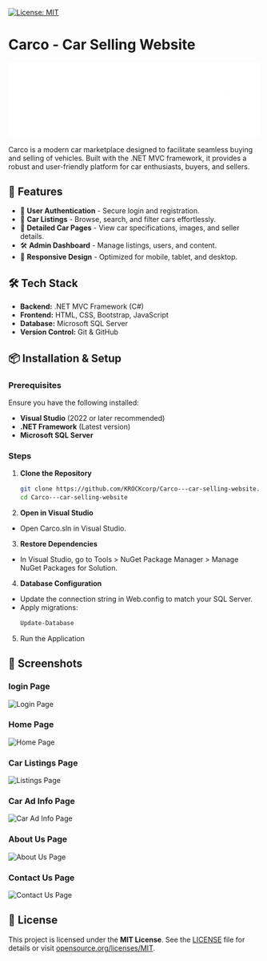 [![License: MIT](https://img.shields.io/badge/License-MIT-yellow.svg)](https://opensource.org/licenses/MIT)

# Carco - Car Selling Website

![Carco Banner](https://github.com/KROCKcorp/Carco---car-selling-website/blob/main/Carco/wwwroot/img/carco.png)

Carco is a modern car marketplace designed to facilitate seamless buying and selling of vehicles. Built with the .NET MVC framework, it provides a robust and user-friendly platform for car enthusiasts, buyers, and sellers.

## 🚀 Features

- 🔐 **User Authentication** - Secure login and registration.
- 🚗 **Car Listings** - Browse, search, and filter cars effortlessly.
- 📄 **Detailed Car Pages** - View car specifications, images, and seller details.
- 🛠️ **Admin Dashboard** - Manage listings, users, and content.
- 📱 **Responsive Design** - Optimized for mobile, tablet, and desktop.

## 🛠️ Tech Stack

- **Backend:** .NET MVC Framework (C#)
- **Frontend:** HTML, CSS, Bootstrap, JavaScript
- **Database:** Microsoft SQL Server
- **Version Control:** Git & GitHub

## 📦 Installation & Setup

### Prerequisites
Ensure you have the following installed:
- **Visual Studio** (2022 or later recommended)
- **.NET Framework** (Latest version)
- **Microsoft SQL Server**

### Steps

1. **Clone the Repository**
   ```bash
   git clone https://github.com/KROCKcorp/Carco---car-selling-website.git
   cd Carco---car-selling-website

2. **Open in Visual Studio**
- Open Carco.sln in Visual Studio.

3. **Restore Dependencies**
- In Visual Studio, go to Tools > NuGet Package Manager > Manage NuGet Packages for Solution.

4. **Database Configuration**
- Update the connection string in Web.config to match your SQL Server.
- Apply migrations:
  ```bash
  Update-Database

5. Run the Application


## 📸 Screenshots

### login Page
![Login Page](https://github.com/KROCKcorp/Carco---car-selling-website/blob/main/carco%20screenshots/sign_in.png)

### Home Page
![Home Page](https://github.com/KROCKcorp/Carco---car-selling-website/blob/main/carco%20screenshots/home.png)

### Car Listings Page
![Listings Page](https://github.com/KROCKcorp/Carco---car-selling-website/blob/main/carco%20screenshots/listings.png)

### Car Ad Info Page
![Car Ad Info Page](https://github.com/KROCKcorp/Carco---car-selling-website/blob/main/carco%20screenshots/car_info.png)

### About Us Page
![About Us Page](https://github.com/KROCKcorp/Carco---car-selling-website/blob/main/carco%20screenshots/about_us.png)

### Contact Us Page
![Contact Us Page](https://github.com/KROCKcorp/Carco---car-selling-website/blob/main/carco%20screenshots/contact_us.png)


## 📜 License
This project is licensed under the **MIT License**. See the [LICENSE](LICENSE) file for details or visit [opensource.org/licenses/MIT](https://opensource.org/licenses/MIT).
